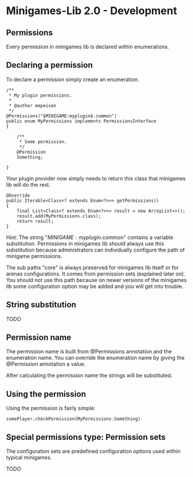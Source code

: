 # Minigames-Lib 2.0 - Development

## Permissions

Every permission in minigames lib is declared within enumerations.

## Declaring a permission

To declare a permission simply create an enumeration.

    /**
     * My plugin permissions.
     *
     * @author mepeisen
     */
    @Permissions("$MINIGAME:myplugin$.common")
    public enum MyPermissions implements PermissionsInterface
    {
    
        /**
         * Some permission.
         */
        @Permission
        Something,
        
    }
    
Your plugin provider now simply needs to return this class that minigames lib will do the rest.

    @Override
    public Iterable<Class<? extends Enum<?>>> getPermissions()
    {
        final List<Class<? extends Enum<?>>> result = new ArrayList<>();
        result.add(MyPermissions.class);
        return result;
    }
    
Hint: The string "$MINIGAME:myplugin$.common" contains a variable substitution. Permissions in minigames lib
should always use this substitution because administrators can individually configure the path of minigame
permissions.

The sub paths "core" is always preserved for minigames lib itself or for arenas configurations. It comes
from permission sets (explained later on). You should not use this path because on newer versions of the
minigames lib some configuration option may be added and you will get into trouble.

## String substitution

TODO

## Permission name

The permission name is built from @Permissions annotation and the enumeration name.
You can override the enumeration name by giving the @Permission annotation a value.

After calculating the permission name the strings will be substituted.

## Using the permission

Using the permission is fairly simple:

    somePlayer.checkPermission(MyPermissions.Something)

## Special permissions type: Permission sets

The configuration sets are predefined configuration options used within typical minigames.

TODO

